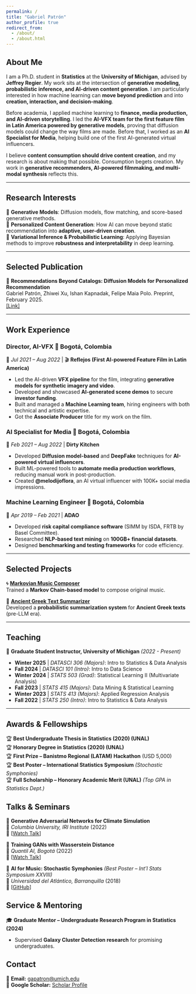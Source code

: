 ```yaml
---
permalink: /
title: "Gabriel Patrón"
author_profile: true
redirect_from: 
  - /about/
  - /about.html
---
```


## About Me

I am a Ph.D. student in **Statistics** at the **University of Michigan**, advised by **Jeffrey Regier**. My work sits at the intersection of **generative modeling, probabilistic inference, and AI-driven content generation**. I am particularly interested in how machine learning can **move beyond prediction** and into **creation, interaction, and decision-making**.

Before academia, I applied machine learning to **finance, media production, and AI-driven storytelling**. I led the **AI-VFX team for the first feature film in Latin America powered by generative models**, proving that diffusion models could change the way films are made. Before that, I worked as an **AI Specialist for Media**, helping build one of the first AI-generated virtual influencers.

I believe **content consumption should drive content creation**, and my research is about making that possible. Consumption begets creation. My work in **generative recommenders, AI-powered filmmaking, and multi-modal synthesis** reflects this. 

---

## Research Interests

🔹 **Generative Models**: Diffusion models, flow matching, and score-based generative methods.  
🔹 **Personalized Content Generation**: How AI can move beyond static recommendation into **adaptive, user-driven creation**.  
🔹 **Variational Inference & Probabilistic Learning**: Applying Bayesian methods to improve **robustness and interpretability** in deep learning.  

---

## Selected Publication 

📄 **Recommendations Beyond Catalogs: Diffusion Models for Personalized Recommendation**  
Gabriel Patrón, Zhiwei Xu, Ishan Kapnadak, Felipe Maia Polo. Preprint, February 2025.  
[[Link]](https://arxiv.org/abs/xxx)  



---

## Work Experience  

### **Director, AI-VFX**  📍 Bogotá, Colombia  
📅 *Jul 2021 – Aug 2022* | 🎬 **Reflejos (First AI-powered Feature Film in Latin America)**  
- Led the AI-driven **VFX pipeline** for the film, integrating **generative models for synthetic imagery and video**.  
- Developed and showcased **AI-generated scene demos** to secure **investor funding**.  
- Built and managed a **Machine Learning team**, hiring engineers with both technical and artistic expertise.
- Got the **Associate Producer** title for my work on the film.

### **AI Specialist for Media**  📍 Bogotá, Colombia  
📅 *Feb 2021 – Aug 2022* | **Dirty Kitchen**  
- Developed **Diffusion model-based** and **DeepFake** techniques for **AI-powered virtual influencers**.  
- Built ML-powered tools to **automate media production workflows**, reducing manual work in post-production.  
- Created **@melodijoflora**, an AI virtual influencer with 100K+ social media impressions.  

### **Machine Learning Engineer**  📍 Bogotá, Colombia  
📅 *Apr 2019 – Feb 2021* | **ADAO**  
- Developed **risk capital compliance software** (SIMM by ISDA, FRTB by Basel Committee).  
- Researched **NLP-based text mining** on **100GB+ financial datasets**.  
- Designed **benchmarking and testing frameworks** for code efficiency.  

---

## Selected Projects  

🌀 **[Markovian Music Composer](https://github.com/gapatronh/StochasticSymphonies)**  
Trained a **Markov Chain-based model** to compose original music.  

📜 **[Ancient Greek Text Summarizer](https://github.com/gapatronh/ancient_greek_summarization)**  
Developed a **probabilistic summarization system** for **Ancient Greek texts** (pre-LLM era).  


---

## Teaching  

📌 **Graduate Student Instructor, University of Michigan** *(2022 - Present)*  
- **Winter 2025** | *DATASCI 306 (Majors)*: Intro to Statistics & Data Analysis  
- **Fall 2024** | *DATASCI 101 (Intro)*: Intro to Data Science  
- **Winter 2024** | *STATS 503 (Grad)*: Statistical Learning II (Multivariate Analysis)  
- **Fall 2023** | *STATS 415 (Majors)*: Data Mining & Statistical Learning  
- **Winter 2023** | *STATS 413 (Majors)*: Applied Regression Analysis  
- **Fall 2022** | *STATS 250 (Intro)*: Intro to Statistics & Data Analysis  

---

## Awards & Fellowships  

🏆 **Best Undergraduate Thesis in Statistics (2020) (UNAL)**  
🏆 **Honorary Degree in Statistics (2020) (UNAL)**  
🏆 **First Prize – Banistmo Regional (LATAM) Hackathon** (USD 5,000)  
🏆 **Best Poster – International Statistics Symposium** *(Stochastic Symphonies)*  
🏆 **Full Scholarship – Honorary Academic Merit (UNAL)** *(Top GPA in Statistics Dept.)*  



## Talks & Seminars  

🎤 **Generative Adversarial Networks for Climate Simulation**  
📍 *Columbia University, IRI Institute* (2022)  
🔗 [[Watch Talk](https://youtu.be/4kModyASUEo)]  

🎤 **Training GANs with Wasserstein Distance**  
📍 *Quantil AI, Bogotá* (2022)  
🔗 [[Watch Talk](https://www.youtube.com/watch?v=p2beIrNg5Wg)]  

🎤 **AI for Music: Stochastic Symphonies** *(Best Poster – Int’l Stats Symposium XXVIII)*  
📍 *Universidad del Atlántico, Barranquilla* (2018)  
🔗 [[GitHub](https://github.com/gapatronh/StochasticSymphonies)]  


## Service & Mentoring  

🎓 **Graduate Mentor – Undergraduate Research Program in Statistics (2024)**  
- Supervised **Galaxy Cluster Detection research** for promising undergraduates.  




## Contact  

📧 **Email:** [gapatron@umich.edu](mailto:gapatron@umich.edu)  
🔗 **Google Scholar:** [Scholar Profile](https://scholar.google.com/citations?user=7372C5gAAAAJ&hl)  

